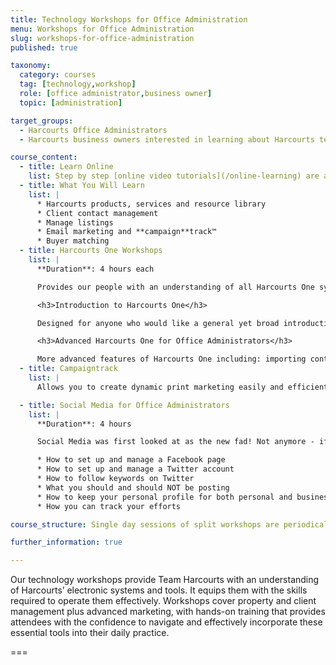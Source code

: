```yaml
---
title: Technology Workshops for Office Administration
menu: Workshops for Office Administration
slug: workshops-for-office-administration
published: true

taxonomy:
  category: courses
  tag: [technology,workshop]
  role: [office administrator,business owner]
  topic: [administration]

target_groups:
  - Harcourts Office Administrators
  - Harcourts business owners interested in learning about Harcourts technology for office administration

course_content:
  - title: Learn Online
    list: Step by step [online video tutorials](/online-learning) are also available. These pre-recorded audio-visual instructions act as a 1 on 1 coach for all aspects of Harcourts Technology.
  - title: What You Will Learn
    list: |
      * Harcourts products, services and resource library
      * Client contact management
      * Manage listings
      * Email marketing and **campaign**track™
      * Buyer matching
  - title: Harcourts One Workshops
    list: |
      **Duration**: 4 hours each

      Provides our people with an understanding of all Harcourts One systems and resources along with the knowledge and ability to implement and manage them in a Harcourts office. We currently run 5 different Harcourts One training sessions.

      <h3>Introduction to Harcourts One</h3>

      Designed for anyone who would like a general yet broad introduction to Harcourts One and it’s capabilities.

      <h3>Advanced Harcourts One for Office Administrators</h3>

      More advanced features of Harcourts One including: importing contacts, advanced saved listing searches to assist with weekly tasks, building a custom property list email marketing template, uploading your own images for email marketing.
  - title: Campaigntrack
    list: |
      Allows you to create dynamic print marketing easily and efficiently.  Learn how to find, build and print marketing pieces that include custom information and images.

  - title: Social Media for Office Administrators
    list: |
      **Duration**: 4 hours

      Social Media was first looked at as the new fad! Not anymore - if Facebook were a country it would be the 3rd largest in the world! Social Media is here to stay, so why not come and learn how to do it properly. Topics covered include:

      * How to set up and manage a Facebook page
      * How to set up and manage a Twitter account
      * How to follow keywords on Twitter
      * What you should and should NOT be posting
      * How to keep your personal profile for both personal and business use (yes you can separate it)
      * How you can track your efforts

course_structure: Single day sessions of split workshops are periodically conducted by specialist Academy trainers in your local Academy training venue.

further_information: true

---
```


Our technology workshops provide Team Harcourts with an understanding of Harcourts’ electronic systems and tools. It equips them with the skills required to operate them effectively. Workshops cover property and client management plus advanced marketing, with hands-on training that provides attendees with the confidence to navigate and effectively incorporate these essential tools into their daily practice.

===
